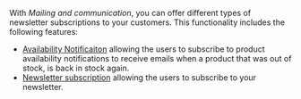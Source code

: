 With *Mailing and communication*, you can offer different types of newsletter subscriptions to your customers. This functionality includes the following features:
   

* [Availability Notificaiton](https://documentation.spryker.com/docs/availability-notification) allowing the users to subscribe to product availability notifications to receive emails when a product that was out of stock, is back in stock again.
* [Newsletter subscription](https://documentation.spryker.com/docs/newsletter-subscription) allowing the users to subscribe to your newsletter.